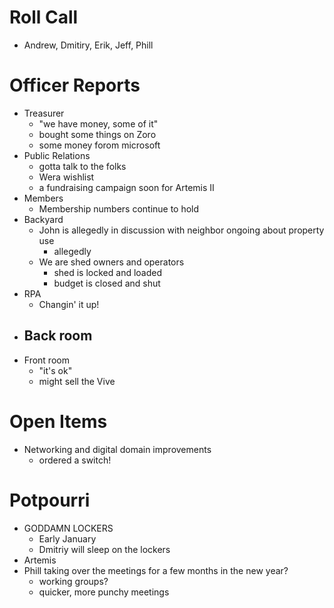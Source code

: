 Roll Call
=========
- Andrew, Dmitiry, Erik, Jeff, Phill
  
Officer Reports
===============
- Treasurer
  - "we have money, some of it"
  - bought some things on Zoro
  - some money forom microsoft
- Public Relations
  - gotta talk to the folks
  - Wera wishlist
  - a fundraising campaign soon for Artemis II
- Members
  - Membership numbers continue to hold
- Backyard
  - John is allegedly in discussion with neighbor ongoing about property use
    - allegedly
  - We are shed owners and operators
    - shed is locked and loaded
    - budget is closed and shut
- RPA
   - Changin' it up!
- Back room
  - 
- Front room
  - "it's ok"
  - might sell the Vive

Open Items
==========
- Networking and digital domain improvements
  - ordered a switch!
  
Potpourri
=========
- GODDAMN LOCKERS
  - Early January
  - Dmitriy will sleep on the lockers
- Artemis
- Phill taking over the meetings for a few months in the new year?
  - working groups?
  - quicker, more punchy meetings 
